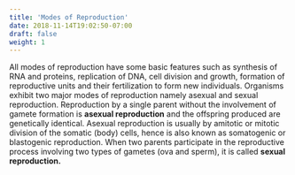 ```yaml
---
title: 'Modes of Reproduction'
date: 2018-11-14T19:02:50-07:00
draft: false
weight: 1
---
```



All modes of reproduction have some basic features such as synthesis of RNA and
proteins, replication of DNA, cell division and growth, formation of reproductive units and
their fertilization to form new individuals. Organisms exhibit two major modes of
reproduction namely asexual and sexual reproduction. Reproduction by a single parent
without the involvement of gamete formation is **asexual reproduction** and the offspring
produced are genetically identical. Asexual reproduction is usually by amitotic or mitotic
division of the somatic (body) cells, hence is also known as somatogenic or blastogenic
reproduction. When two parents participate in the reproductive process involving two
types of gametes (ova and sperm), it is called **sexual reproduction.**